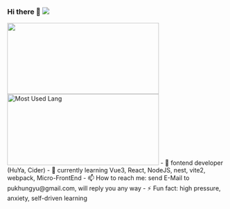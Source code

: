 ### Hi there 👋   ![](https://komarev.com/ghpvc/?username=trojan0523&color=ff69b4&label=PV+Since+2020-1-1)

 <img width="350px" height="165px" src="https://github-readme-stats.vercel.app/api?username=trojan0523&show_icons=true&icon_color=199861&count_private=true" />
 <img width="350px" height="165px" alt="Most Used Lang" src="https://github-readme-stats.vercel.app/api/top-langs/?username=trojan0523&layout=compact"/>
 - 🔭 fontend developer (HuYa, Cider)
 - 🌱 currently learning Vue3, React, NodeJS, nest, vite2, webpack, Micro-FrontEnd
 - 📫 How to reach me: send E-Mail to pukhungyu@gmail.com, will reply you any way
 - ⚡ Fun fact: high pressure, anxiety, self-driven learning 
 
<!--
**Trojan0523/Trojan0523** is a ✨ _special_ ✨ repository because its `README.md` (this file) appears on your GitHub profile.

Here are some ideas to get you started:

- 👯 looking to collaborate on where? i don`t know
- 🤔 I’m looking for help with ...
- 💬 Ask me about ...
- 📫 How to reach me: ...
- 😄 Pronouns: ...
- ⚡ Fun fact: ...
![](https://komarev.com/ghpvc/?username=trojan0523)
-->

